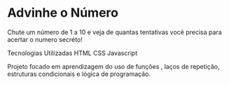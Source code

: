# Advinhe o Número
Chute um número de 1 a 10 e veja de quantas tentativas você precisa para acertar o numero secréto!

Tecnologias Utilizadas
HTML
CSS
Javascript

Projeto focado em aprendizagem do uso de funções , laços de repetição, estruturas condicionais e  lógica de programação.
